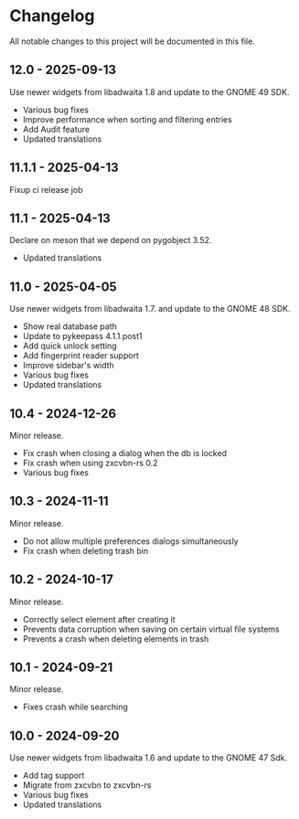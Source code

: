 # Changelog

All notable changes to this project will be documented in this file.

## 12.0 - 2025-09-13
Use newer widgets from libadwaita 1.8 and update to the GNOME 49 SDK.
- Various bug fixes
- Improve performance when sorting and filtering entries
- Add Audit feature
- Updated translations

## 11.1.1 - 2025-04-13
Fixup ci release job

## 11.1 - 2025-04-13
Declare on meson that we depend on pygobject 3.52.
- Updated translations

## 11.0 - 2025-04-05
Use newer widgets from libadwaita 1.7. and update to the GNOME 48 SDK.
- Show real database path
- Update to pykeepass 4.1.1.post1
- Add quick unlock setting
- Add fingerprint reader support
- Improve sidebar's width
- Various bug fixes
- Updated translations

## 10.4 - 2024-12-26
Minor release.
- Fix crash when closing a dialog when the db is locked
- Fix crash when using zxcvbn-rs 0.2
- Various bug fixes

## 10.3 - 2024-11-11
Minor release.
- Do not allow multiple preferences dialogs simultaneously
- Fix crash when deleting trash bin

## 10.2 - 2024-10-17
Minor release.
- Correctly select element after creating it
- Prevents data corruption when saving on certain virtual file systems
- Prevents a crash when deleting elements in trash

## 10.1 - 2024-09-21
Minor release.

- Fixes crash while searching

## 10.0 - 2024-09-20
Use newer widgets from libadwaita 1.6 and update to the GNOME 47 Sdk.
- Add tag support
- Migrate from zxcvbn to zxcvbn-rs
- Various bug fixes
- Updated translations
